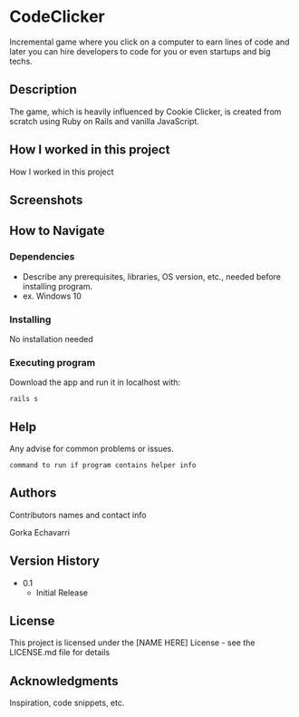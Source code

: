 # CodeClicker

Incremental game where you click on a computer to earn lines of code and later you can hire developers to code for you or even startups and big techs.

## Description

The game, which is heavily influenced by Cookie Clicker, is created from scratch using Ruby on Rails and vanilla JavaScript.

## How I worked in this project

How I worked in this project

## Screenshots

## How to Navigate 

### Dependencies

* Describe any prerequisites, libraries, OS version, etc., needed before installing program.
* ex. Windows 10

### Installing

No installation needed

### Executing program

Download the app and run it in localhost with:
```
rails s
```

## Help

Any advise for common problems or issues.
```
command to run if program contains helper info
```

## Authors

Contributors names and contact info

Gorka Echavarri

## Version History

* 0.1
    * Initial Release

## License

This project is licensed under the [NAME HERE] License - see the LICENSE.md file for details

## Acknowledgments

Inspiration, code snippets, etc.

